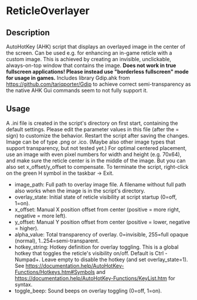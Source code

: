 # ReticleOverlayer

## Description
AutoHotKey (AHK) script that displays an overlayed image in the center of the screen. Can be used e.g. for enhancing an in-game reticle with a custom image. This is achieved by creating an invisible, unclickable, always-on-top window that contains the image.
**Does not work in true fullscreen applications! Please instead use "borderless fullscreen" mode for usage in games.**
Includes library Gdip.ahk from https://github.com/tariqporter/Gdip to achieve correct semi-transparency as the native AHK Gui commands seem to not fully support it.

## Usage
A .ini file is created in the script's directory on first start, containing the default settings. Please edit the parameter values in this file (after the = sign) to customize the behavior. Restart the script after saving the changes.
Image can be of type .png or .ico. (Maybe also other image types that support transparency, but not tested yet.)
For optimal centered placement, use an image with even pixel numbers for width and height (e.g. 70x64), and make sure the reticle center is in the middle of the image. But you can also set x_offset/y_offset to compensate.
To terminate the script, right-click on the green H symbol in the taskbar -> Exit.

- image_path: Full path to overlay image file. A filename without full path also works when the image is in the script's directory.
- overlay_state: Initial state of reticle visibility at script startup (0=off, 1=on).
- x_offset: Manual X position offset from center (positive = more right, negative = more left).
- y_offset: Manual Y position offset from center (positive = lower, negative = higher).
- alpha_value: Total transparency of overlay. 0=invisible, 255=full opaque (normal), 1..254=semi-transparent.
- hotkey_string: Hotkey definition for overlay toggling. This is a global hotkey that toggles the reticle's visibility on/off. Default is Ctrl - Numpad+. Leave empty to disable the hotkey (and set overlay_state=1). See https://documentation.help/AutoHotKey-Functions/Hotkeys.htm#Symbols and https://documentation.help/AutoHotKey-Functions/KeyList.htm for syntax.
- toggle_beep: Sound beeps on overlay toggling (0=off, 1=on).


